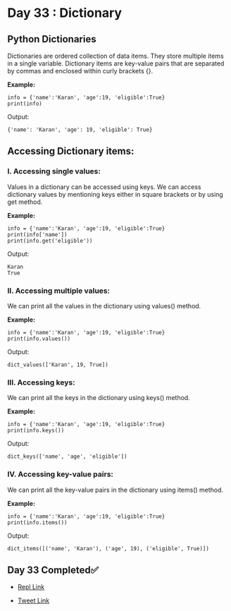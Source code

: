 # Day 33 : Dictionary

## Python Dictionaries

Dictionaries are ordered collection of data items. They store multiple items in a single variable. Dictionary items are key-value pairs that are separated by commas and enclosed within curly brackets {}.

**Example:**
```
info = {'name':'Karan', 'age':19, 'eligible':True}
print(info)
```

Output:
```
{'name': 'Karan', 'age': 19, 'eligible': True}
```

## Accessing Dictionary items:

### I. Accessing single values:

Values in a dictionary can be accessed using keys. We can access dictionary values by mentioning keys either in square brackets or by using get method.

**Example:**
```
info = {'name':'Karan', 'age':19, 'eligible':True}
print(info['name'])
print(info.get('eligible'))
```

Output:
```
Karan
True
```

### II. Accessing multiple values:

We can print all the values in the dictionary using values() method.

**Example:**
```
info = {'name':'Karan', 'age':19, 'eligible':True}
print(info.values())
```

Output:
```
dict_values(['Karan', 19, True])
```

### III. Accessing keys:

We can print all the keys in the dictionary using keys() method.

**Example:**
```
info = {'name':'Karan', 'age':19, 'eligible':True}
print(info.keys())
```

Output:
```
dict_keys(['name', 'age', 'eligible'])
```

### IV. Accessing key-value pairs:

We can print all the key-value pairs in the dictionary using items() method.

**Example:**
```
info = {'name':'Karan', 'age':19, 'eligible':True}
print(info.items())
```

Output:
```
dict_items([('name', 'Karan'), ('age', 19), ('eligible', True)])
```

## Day 33 Completed✅ 

* [Repl Link](https://replit.com/@kishanrajput23/33-Day-33-Dictionary)

* [Tweet Link](https://twitter.com/kishan_rajput23/status/1608878084236914688?s=20&t=aByQ-05NEH3796ig-mtgTQ)
